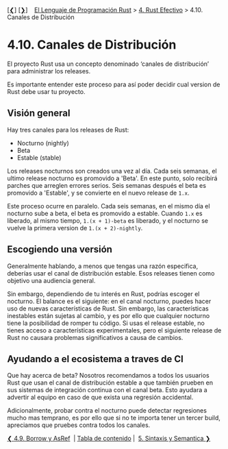[[❮]](ch04-09-borrow-and-asref.md)
[[❯]](ch05-00-syntax-and-semantics.md)
&nbsp;&nbsp;
[El Lenguaje de Programación Rust](_index.md) >
[4. Rust Efectivo](ch04-00-effective-rust.md) > 4.10. Canales de Distribución

# 4.10. Canales de Distribución

El proyecto Rust usa un concepto denominado ‘canales de distribución’ para
administrar los releases.

Es importante entender este proceso para así poder decidir cual version de Rust
debe usar tu proyecto.

## Visión general

Hay tres canales para los releases de Rust:

* Nocturno (nightly)
* Beta
* Estable (stable)

Los releases nocturnos son creados una vez al día. Cada seis semanas, el ultimo
release nocturno es promovido a 'Beta'. En este punto, solo recibirá parches que
arreglen errores serios. Seis semanas después el beta es promovido a 'Estable',
y se convierte en el nuevo release de `1.x`.

Este proceso ocurre en paralelo. Cada seis semanas, en el mismo día el nocturno
sube a beta, el beta es promovido a estable. Cuando `1.x` es liberado, al mismo
tiempo, `1.(x + 1)-beta` es liberado, y el nocturno se vuelve la primera version
de `1.(x + 2)-nightly`.

## Escogiendo una versión

Generalmente hablando, a menos que tengas una razón especifica, deberías usar el
canal de distribución estable. Esos releases tienen como objetivo una audiencia
general.

Sin embargo, dependiendo de tu interés en Rust, podrías escoger el nocturno. El
balance es el siguiente: en el canal nocturno, puedes hacer uso de nuevas
características de Rust. Sin embargo, las características inestables están
sujetas al cambio, y es por ello que cualquier nocturno tiene la posibilidad de
romper tu código. Si usas el release estable, no tienes acceso a características
experimentales, pero el siguiente release de Rust no causara problemas
significativos a causa de cambios.

## Ayudando a el ecosistema a traves de CI

Que hay acerca de beta? Nosotros recomendamos a todos los usuarios Rust que usan
el canal de distribución estable a que también prueben en sus sistemas de
integración continua con el canal beta. Esto ayudara a advertir al equipo en
caso de que exista una regresión accidental.

Adicionalmente, probar contra el nocturno puede detectar regresiones mucho mas
temprano, es por ello que si no te importa tener un tercer build, apreciamos que
pruebes contra todos los canales.

[❮ 4.9. Borrow y AsRef](ch04-08-ffi.md)
&nbsp;|&nbsp;[Tabla de contenido](_index.md)&nbsp;|&nbsp;
[5. Sintaxis y Semantica ❯](ch05-00-syntax-and-semantics.md)
